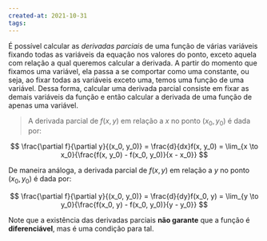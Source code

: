 ```yaml
---
created-at: 2021-10-31
tags:
---
```

É possível calcular as *derivadas parciais* de uma função de várias variáveis fixando todas as variáveis da equação nos valores do ponto, exceto aquela com relação a qual queremos calcular a derivada. A partir do momento que fixamos uma variável, ela passa a se comportar como uma constante, ou seja, ao fixar todas as variáveis exceto uma, temos uma função de uma variável.
Dessa forma, calcular uma derivada parcial consiste em fixar as demais variáveis da função e então calcular a derivada de uma função de apenas uma variável.

> A derivada parcial de $f(x,y)$ em relação a $x$ no ponto $(x_0, y_0)$ é dada por:

$$
  \frac{\partial f}{\partial y}{(x_0, y_0)} = \frac{d}{dx}f(x, y_0) = \lim_{x \to x_0}{\frac{f(x, y_0) - f(x_0, y_0)}{x - x_0}}
$$

De maneira análoga, a derivada parcial de $f(x,y)$ em relação a $y$ no ponto $(x_0, y_0)$ é dada por:

$$
  \frac{\partial f}{\partial y}{(x_0, y_0)} = \frac{d}{dy}f(x_0, y) = \lim_{y \to y_0}{\frac{f(x_0, y) - f(x_0, y_0)}{y - y_0}}
$$

Note que a existência das derivadas parciais **não garante** que a função é **diferenciável**, mas é uma condição para tal.
